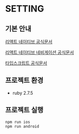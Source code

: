 # SETTING

## 기본 안내 
[리액트 네이티브 공식문서](https://reactnative.dev/)

[리액트 네이티브 네비게이션 공식문서](https://reactnavigation.org/)

[타입스크립트 공식문서](https://typescript-kr.github.io/)

## 프로젝트 환경 
- ruby 2.7.5


## 프로젝트 실행 
```shell
npm run ios
npm run android
```
